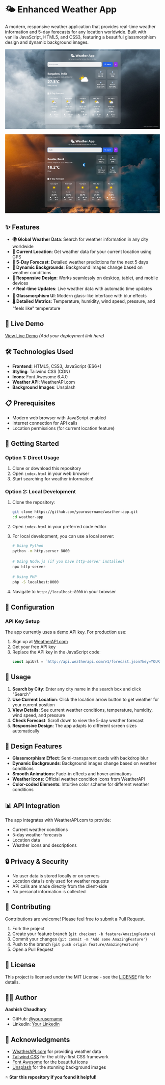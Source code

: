 # 🌤️ Enhanced Weather App

A modern, responsive weather application that provides real-time weather information and 5-day forecasts for any location worldwide. Built with vanilla JavaScript, HTML5, and CSS3, featuring a beautiful glassmorphism design and dynamic background images.

![Weather App Screenshot](Main%20Interface.png)

![Weather App Mobile View](Screenshot%202025-08-31%20122606.png)

## ✨ Features

- **🌍 Global Weather Data**: Search for weather information in any city worldwide
- **📍 Current Location**: Get weather data for your current location using GPS
- **📅 5-Day Forecast**: Detailed weather predictions for the next 5 days
- **🎨 Dynamic Backgrounds**: Background images change based on weather conditions
- **📱 Responsive Design**: Works seamlessly on desktop, tablet, and mobile devices
- **⚡ Real-time Updates**: Live weather data with automatic time updates
- **🎯 Glassmorphism UI**: Modern glass-like interface with blur effects
- **🌡️ Detailed Metrics**: Temperature, humidity, wind speed, pressure, and "feels like" temperature

## 🚀 Live Demo

[View Live Demo](https://your-demo-link.com) *(Add your deployment link here)*

## 🛠️ Technologies Used

- **Frontend**: HTML5, CSS3, JavaScript (ES6+)
- **Styling**: Tailwind CSS (CDN)
- **Icons**: Font Awesome 6.4.0
- **Weather API**: WeatherAPI.com
- **Background Images**: Unsplash

## 📋 Prerequisites

- Modern web browser with JavaScript enabled
- Internet connection for API calls
- Location permissions (for current location feature)

## 🚀 Getting Started

### Option 1: Direct Usage

1. Clone or download this repository
2. Open `index.html` in your web browser
3. Start searching for weather information!

### Option 2: Local Development

1. Clone the repository:

   ```bash
   git clone https://github.com/yourusername/weather-app.git
   cd weather-app
   ```
2. Open `index.html` in your preferred code editor
3. For local development, you can use a local server:

   ```bash
   # Using Python
   python -m http.server 8000

   # Using Node.js (if you have http-server installed)
   npx http-server

   # Using PHP
   php -S localhost:8000
   ```
4. Navigate to `http://localhost:8000` in your browser

## 🔧 Configuration

### API Key Setup

The app currently uses a demo API key. For production use:

1. Sign up at [WeatherAPI.com](https://www.weatherapi.com/)
2. Get your free API key
3. Replace the API key in the JavaScript code:
   ```javascript
   const apiUrl = `http://api.weatherapi.com/v1/forecast.json?key=YOUR_API_KEY&q=${location}&days=5&aqi=no&alerts=no`;
   ```

## 📱 Usage

1. **Search by City**: Enter any city name in the search box and click "Search"
2. **Use Current Location**: Click the location arrow button to get weather for your current position
3. **View Details**: See current weather conditions, temperature, humidity, wind speed, and pressure
4. **Check Forecast**: Scroll down to view the 5-day weather forecast
5. **Responsive Design**: The app adapts to different screen sizes automatically

## 🎨 Design Features

- **Glassmorphism Effect**: Semi-transparent cards with backdrop blur
- **Dynamic Backgrounds**: Background images change based on weather conditions
- **Smooth Animations**: Fade-in effects and hover animations
- **Weather Icons**: Official weather condition icons from WeatherAPI
- **Color-coded Elements**: Intuitive color scheme for different weather conditions

## 📊 API Integration

The app integrates with WeatherAPI.com to provide:

- Current weather conditions
- 5-day weather forecasts
- Location data
- Weather icons and descriptions

## 🔒 Privacy & Security

- No user data is stored locally or on servers
- Location data is only used for weather requests
- API calls are made directly from the client-side
- No personal information is collected

## 🤝 Contributing

Contributions are welcome! Please feel free to submit a Pull Request.

1. Fork the project
2. Create your feature branch (`git checkout -b feature/AmazingFeature`)
3. Commit your changes (`git commit -m 'Add some AmazingFeature'`)
4. Push to the branch (`git push origin feature/AmazingFeature`)
5. Open a Pull Request

## 📝 License

This project is licensed under the MIT License - see the [LICENSE](LICENSE) file for details.

## 👨‍💻 Author

**Aashish Chaudhary**

- GitHub: [@yourusername](https://github.com/mraasary)
- LinkedIn: [Your LinkedIn](https://linkedin.com/in/yourprofile)

## 🙏 Acknowledgments

- [WeatherAPI.com](https://www.weatherapi.com/) for providing weather data
- [Tailwind CSS](https://tailwindcss.com/) for the utility-first CSS framework
- [Font Awesome](https://fontawesome.com/) for the beautiful icons
- [Unsplash](https://unsplash.com/) for the stunning background images

⭐ **Star this repository if you found it helpful!**


